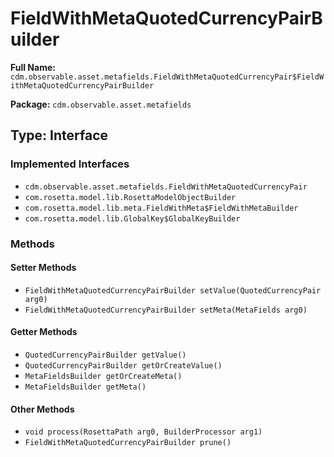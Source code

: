 # FieldWithMetaQuotedCurrencyPairBuilder

**Full Name:** `cdm.observable.asset.metafields.FieldWithMetaQuotedCurrencyPair$FieldWithMetaQuotedCurrencyPairBuilder`

**Package:** `cdm.observable.asset.metafields`

## Type: Interface

### Implemented Interfaces

- `cdm.observable.asset.metafields.FieldWithMetaQuotedCurrencyPair`
- `com.rosetta.model.lib.RosettaModelObjectBuilder`
- `com.rosetta.model.lib.meta.FieldWithMeta$FieldWithMetaBuilder`
- `com.rosetta.model.lib.GlobalKey$GlobalKeyBuilder`

### Methods

#### Setter Methods

- `FieldWithMetaQuotedCurrencyPairBuilder setValue(QuotedCurrencyPair arg0)`
- `FieldWithMetaQuotedCurrencyPairBuilder setMeta(MetaFields arg0)`

#### Getter Methods

- `QuotedCurrencyPairBuilder getValue()`
- `QuotedCurrencyPairBuilder getOrCreateValue()`
- `MetaFieldsBuilder getOrCreateMeta()`
- `MetaFieldsBuilder getMeta()`

#### Other Methods

- `void process(RosettaPath arg0, BuilderProcessor arg1)`
- `FieldWithMetaQuotedCurrencyPairBuilder prune()`

